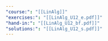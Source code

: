 ```yaml
---
"course:": "[[LinAlg]]"
"exercises:": "[[LinAlg_U12_e.pdf]]"
"hand-in:": "[[LinAlg_U12_bf.pdf]]"
"solutions:": "[[LinAlg_U12_s.pdf]]"
---
```

